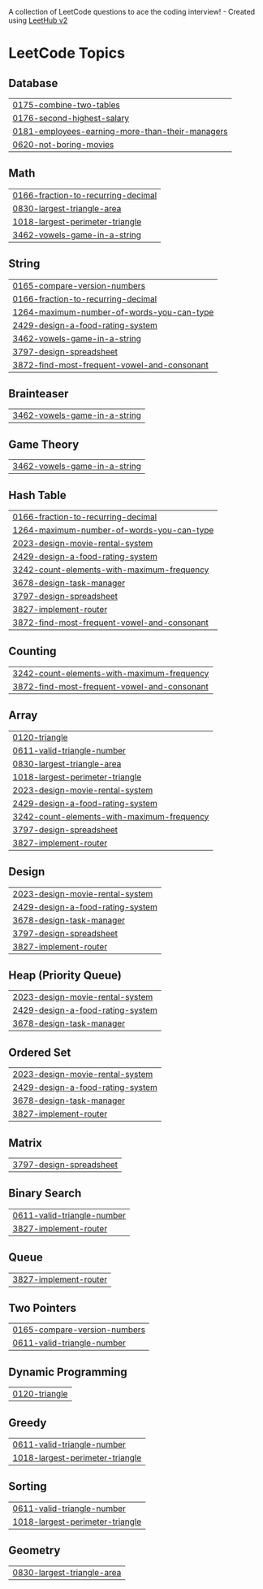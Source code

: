 A collection of LeetCode questions to ace the coding interview! - Created using [LeetHub v2](https://github.com/arunbhardwaj/LeetHub-2.0)
<!---LeetCode Topics Start-->
# LeetCode Topics
## Database
|  |
| ------- |
| [0175-combine-two-tables](https://github.com/Vedant08I/SQL/tree/master/0175-combine-two-tables) |
| [0176-second-highest-salary](https://github.com/Vedant08I/SQL/tree/master/0176-second-highest-salary) |
| [0181-employees-earning-more-than-their-managers](https://github.com/Vedant08I/SQL/tree/master/0181-employees-earning-more-than-their-managers) |
| [0620-not-boring-movies](https://github.com/Vedant08I/SQL/tree/master/0620-not-boring-movies) |
## Math
|  |
| ------- |
| [0166-fraction-to-recurring-decimal](https://github.com/Vedant08I/SQL/tree/master/0166-fraction-to-recurring-decimal) |
| [0830-largest-triangle-area](https://github.com/Vedant08I/SQL/tree/master/0830-largest-triangle-area) |
| [1018-largest-perimeter-triangle](https://github.com/Vedant08I/SQL/tree/master/1018-largest-perimeter-triangle) |
| [3462-vowels-game-in-a-string](https://github.com/Vedant08I/SQL/tree/master/3462-vowels-game-in-a-string) |
## String
|  |
| ------- |
| [0165-compare-version-numbers](https://github.com/Vedant08I/SQL/tree/master/0165-compare-version-numbers) |
| [0166-fraction-to-recurring-decimal](https://github.com/Vedant08I/SQL/tree/master/0166-fraction-to-recurring-decimal) |
| [1264-maximum-number-of-words-you-can-type](https://github.com/Vedant08I/SQL/tree/master/1264-maximum-number-of-words-you-can-type) |
| [2429-design-a-food-rating-system](https://github.com/Vedant08I/SQL/tree/master/2429-design-a-food-rating-system) |
| [3462-vowels-game-in-a-string](https://github.com/Vedant08I/SQL/tree/master/3462-vowels-game-in-a-string) |
| [3797-design-spreadsheet](https://github.com/Vedant08I/SQL/tree/master/3797-design-spreadsheet) |
| [3872-find-most-frequent-vowel-and-consonant](https://github.com/Vedant08I/SQL/tree/master/3872-find-most-frequent-vowel-and-consonant) |
## Brainteaser
|  |
| ------- |
| [3462-vowels-game-in-a-string](https://github.com/Vedant08I/SQL/tree/master/3462-vowels-game-in-a-string) |
## Game Theory
|  |
| ------- |
| [3462-vowels-game-in-a-string](https://github.com/Vedant08I/SQL/tree/master/3462-vowels-game-in-a-string) |
## Hash Table
|  |
| ------- |
| [0166-fraction-to-recurring-decimal](https://github.com/Vedant08I/SQL/tree/master/0166-fraction-to-recurring-decimal) |
| [1264-maximum-number-of-words-you-can-type](https://github.com/Vedant08I/SQL/tree/master/1264-maximum-number-of-words-you-can-type) |
| [2023-design-movie-rental-system](https://github.com/Vedant08I/SQL/tree/master/2023-design-movie-rental-system) |
| [2429-design-a-food-rating-system](https://github.com/Vedant08I/SQL/tree/master/2429-design-a-food-rating-system) |
| [3242-count-elements-with-maximum-frequency](https://github.com/Vedant08I/SQL/tree/master/3242-count-elements-with-maximum-frequency) |
| [3678-design-task-manager](https://github.com/Vedant08I/SQL/tree/master/3678-design-task-manager) |
| [3797-design-spreadsheet](https://github.com/Vedant08I/SQL/tree/master/3797-design-spreadsheet) |
| [3827-implement-router](https://github.com/Vedant08I/SQL/tree/master/3827-implement-router) |
| [3872-find-most-frequent-vowel-and-consonant](https://github.com/Vedant08I/SQL/tree/master/3872-find-most-frequent-vowel-and-consonant) |
## Counting
|  |
| ------- |
| [3242-count-elements-with-maximum-frequency](https://github.com/Vedant08I/SQL/tree/master/3242-count-elements-with-maximum-frequency) |
| [3872-find-most-frequent-vowel-and-consonant](https://github.com/Vedant08I/SQL/tree/master/3872-find-most-frequent-vowel-and-consonant) |
## Array
|  |
| ------- |
| [0120-triangle](https://github.com/Vedant08I/SQL/tree/master/0120-triangle) |
| [0611-valid-triangle-number](https://github.com/Vedant08I/SQL/tree/master/0611-valid-triangle-number) |
| [0830-largest-triangle-area](https://github.com/Vedant08I/SQL/tree/master/0830-largest-triangle-area) |
| [1018-largest-perimeter-triangle](https://github.com/Vedant08I/SQL/tree/master/1018-largest-perimeter-triangle) |
| [2023-design-movie-rental-system](https://github.com/Vedant08I/SQL/tree/master/2023-design-movie-rental-system) |
| [2429-design-a-food-rating-system](https://github.com/Vedant08I/SQL/tree/master/2429-design-a-food-rating-system) |
| [3242-count-elements-with-maximum-frequency](https://github.com/Vedant08I/SQL/tree/master/3242-count-elements-with-maximum-frequency) |
| [3797-design-spreadsheet](https://github.com/Vedant08I/SQL/tree/master/3797-design-spreadsheet) |
| [3827-implement-router](https://github.com/Vedant08I/SQL/tree/master/3827-implement-router) |
## Design
|  |
| ------- |
| [2023-design-movie-rental-system](https://github.com/Vedant08I/SQL/tree/master/2023-design-movie-rental-system) |
| [2429-design-a-food-rating-system](https://github.com/Vedant08I/SQL/tree/master/2429-design-a-food-rating-system) |
| [3678-design-task-manager](https://github.com/Vedant08I/SQL/tree/master/3678-design-task-manager) |
| [3797-design-spreadsheet](https://github.com/Vedant08I/SQL/tree/master/3797-design-spreadsheet) |
| [3827-implement-router](https://github.com/Vedant08I/SQL/tree/master/3827-implement-router) |
## Heap (Priority Queue)
|  |
| ------- |
| [2023-design-movie-rental-system](https://github.com/Vedant08I/SQL/tree/master/2023-design-movie-rental-system) |
| [2429-design-a-food-rating-system](https://github.com/Vedant08I/SQL/tree/master/2429-design-a-food-rating-system) |
| [3678-design-task-manager](https://github.com/Vedant08I/SQL/tree/master/3678-design-task-manager) |
## Ordered Set
|  |
| ------- |
| [2023-design-movie-rental-system](https://github.com/Vedant08I/SQL/tree/master/2023-design-movie-rental-system) |
| [2429-design-a-food-rating-system](https://github.com/Vedant08I/SQL/tree/master/2429-design-a-food-rating-system) |
| [3678-design-task-manager](https://github.com/Vedant08I/SQL/tree/master/3678-design-task-manager) |
| [3827-implement-router](https://github.com/Vedant08I/SQL/tree/master/3827-implement-router) |
## Matrix
|  |
| ------- |
| [3797-design-spreadsheet](https://github.com/Vedant08I/SQL/tree/master/3797-design-spreadsheet) |
## Binary Search
|  |
| ------- |
| [0611-valid-triangle-number](https://github.com/Vedant08I/SQL/tree/master/0611-valid-triangle-number) |
| [3827-implement-router](https://github.com/Vedant08I/SQL/tree/master/3827-implement-router) |
## Queue
|  |
| ------- |
| [3827-implement-router](https://github.com/Vedant08I/SQL/tree/master/3827-implement-router) |
## Two Pointers
|  |
| ------- |
| [0165-compare-version-numbers](https://github.com/Vedant08I/SQL/tree/master/0165-compare-version-numbers) |
| [0611-valid-triangle-number](https://github.com/Vedant08I/SQL/tree/master/0611-valid-triangle-number) |
## Dynamic Programming
|  |
| ------- |
| [0120-triangle](https://github.com/Vedant08I/SQL/tree/master/0120-triangle) |
## Greedy
|  |
| ------- |
| [0611-valid-triangle-number](https://github.com/Vedant08I/SQL/tree/master/0611-valid-triangle-number) |
| [1018-largest-perimeter-triangle](https://github.com/Vedant08I/SQL/tree/master/1018-largest-perimeter-triangle) |
## Sorting
|  |
| ------- |
| [0611-valid-triangle-number](https://github.com/Vedant08I/SQL/tree/master/0611-valid-triangle-number) |
| [1018-largest-perimeter-triangle](https://github.com/Vedant08I/SQL/tree/master/1018-largest-perimeter-triangle) |
## Geometry
|  |
| ------- |
| [0830-largest-triangle-area](https://github.com/Vedant08I/SQL/tree/master/0830-largest-triangle-area) |
<!---LeetCode Topics End-->